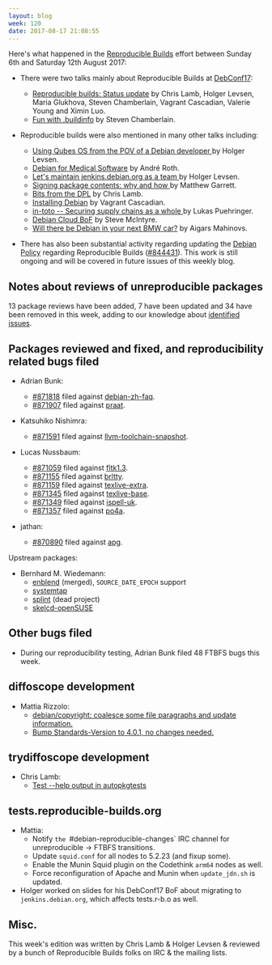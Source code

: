 ```yaml
---
layout: blog
week: 120
date: 2017-08-17 21:08:55
---
```


Here's what happened in the [Reproducible Builds](https://reproducible-builds.org) effort between Sunday 6th and Saturday 12th August 2017:

* There were two talks mainly about Reproducible Builds at [DebConf17](https://debconf17.debconf.org):
  * [Reproducible builds: Status update](https://debconf17.debconf.org/talks/14/) by Chris Lamb, Holger Levsen, Maria Glukhova, Steven Chamberlain, Vagrant Cascadian, Valerie Young and Ximin Luo.
  * [Fun with .buildinfo](https://debconf17.debconf.org/talks/91/) by Steven Chamberlain.

* Reproducible builds were also mentioned in many other talks including:
  * [Using Qubes OS from the POV of a Debian developer ](https://debconf17.debconf.org/talks/16/) by Holger Levsen.
  * [Debian for Medical Software](https://debconf17.debconf.org/talks/165/) by André Roth.
  * [Let's maintain jenkins.debian.org as a team ](https://debconf17.debconf.org/talks/120/) by Holger Levsen.
  * [Signing package contents: why and how ](https://debconf17.debconf.org/talks/174/) by Matthew Garrett.
  * [Bits from the DPL](https://debconf17.debconf.org/talks/63/) by Chris Lamb.
  * [Installing Debian](https://debconf17.debconf.org/talks/116/) by Vagrant Cascadian.
  * [in-toto -- Securing supply chains as a whole ](https://debconf17.debconf.org/talks/100/) by Lukas Puehringer.
  * [Debian Cloud BoF](https://debconf17.debconf.org/talks/26/) by Steve McIntyre.
  * [Will there be Debian in your next BMW car?](https://debconf17.debconf.org/talks/33/) by Aigars Mahinovs.

* There has also been substantial activity regarding updating the [Debian Policy](https://www.debian.org/doc/debian-policy/) regarding Reproducible Builds ([#844431](https://bugs.debian.org/844431)). This work is still ongoing and will be covered in future issues of this weekly blog.

Notes about reviews of unreproducible packages
----------------------------------------------

13 package reviews have been added, 7 have been updated and 34 have been removed in this week,
adding to our knowledge about [identified issues](https://tests.reproducible-builds.org/debian/index_issues.html).


Packages reviewed and fixed, and reproducibility related bugs filed
-------------------------------------------------------------------

* Adrian Bunk:
  * [#871818](https://bugs.debian.org/871818) filed against [debian-zh-faq](https://tracker.debian.org/pkg/debian-zh-faq).
  * [#871907](https://bugs.debian.org/871907) filed against [praat](https://tracker.debian.org/pkg/praat).

* Katsuhiko Nishimra:
  * [#871591](https://bugs.debian.org/871591) filed against [llvm-toolchain-snapshot](https://tracker.debian.org/pkg/llvm-toolchain-snapshot).

* Lucas Nussbaum:
  * [#871059](https://bugs.debian.org/871059) filed against [fltk1.3](https://tracker.debian.org/pkg/fltk1.3).
  * [#871155](https://bugs.debian.org/871155) filed against [brltty](https://tracker.debian.org/pkg/brltty).
  * [#871159](https://bugs.debian.org/871159) filed against [texlive-extra](https://tracker.debian.org/pkg/texlive-extra).
  * [#871345](https://bugs.debian.org/871345) filed against [texlive-base](https://tracker.debian.org/pkg/texlive-base).
  * [#871349](https://bugs.debian.org/871349) filed against [ispell-uk](https://tracker.debian.org/pkg/ispell-uk).
  * [#871357](https://bugs.debian.org/871357) filed against [po4a](https://tracker.debian.org/pkg/po4a).

* jathan:
  * [#870890](https://bugs.debian.org/870890) filed against [apg](https://tracker.debian.org/pkg/apg).

Upstream packages:

* Bernhard M. Wiedemann:
  * [enblend](https://sourceforge.net/p/enblend/code/ci/a98e00eed893f62dd8349fc2894abca3aff4b33a/) (merged), `SOURCE_DATE_EPOCH` support
  * [systemtap](https://sourceware.org/ml/systemtap/2017-q3/msg00104.html)
  * [splint](https://github.com/ravenexp/splint/issues/8) (dead project)
  * [skelcd-openSUSE](https://github.com/openSUSE/skelcd-openSUSE/pull/6)

Other bugs filed
----------------

* During our reproducibility testing, Adrian Bunk filed 48 FTBFS bugs this week.



diffoscope development
----------------------

- Mattia Rizzolo:
  - [debian/copyright: coalesce some file paragraphs and update information.](https://anonscm.debian.org/git/reproducible/diffoscope.git/commit/?id=cb9e148)
  - [Bump Standards-Version to 4.0.1, no changes needed.](https://anonscm.debian.org/git/reproducible/diffoscope.git/commit/?id=831ed83)

trydiffoscope development
-------------------------

- Chris Lamb:
  - [Test --help output in autopkgtests](https://anonscm.debian.org/git/reproducible/trydiffoscope.git/commit/?id=eb71e92)

tests.reproducible-builds.org
-----------------------------

- Mattia:
  - Notify `the `#debian-reproducible-changes` IRC channel for unreproducible -> FTBFS transitions.
  - Update `squid.conf` for all nodes to 5.2.23 (and fixup some).
  - Enable the Munin Squid plugin on the Codethink `arm64` nodes as well.
  - Force reconfiguration of Apache and Munin when `update_jdn.sh` is updated.
- Holger worked on slides for his DebConf17 BoF about migrating to `jenkins.debian.org`, which affects tests.r-b.o as well.

Misc.
-----

This week's edition was written by Chris Lamb & Holger Levsen & reviewed by a bunch of Reproducible Builds folks on IRC & the mailing lists.
